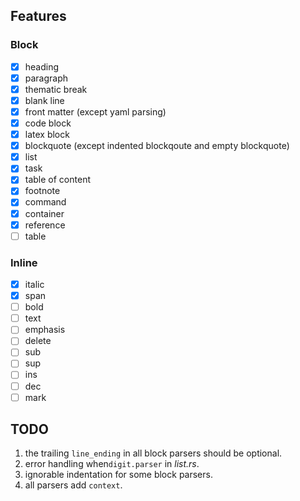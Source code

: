 ## Features

### Block

- [x] heading
- [x] paragraph
- [x] thematic break
- [x] blank line
- [x] front matter (except yaml parsing)
- [x] code block
- [x] latex block
- [x] blockquote (except indented blockqoute and empty blockquote)
- [x] list
- [x] task
- [x] table of content
- [x] footnote
- [x] command
- [x] container
- [x] reference
- [ ] table

### Inline

- [x] italic
- [x] span
- [ ] bold
- [ ] text
- [ ] emphasis
- [ ] delete
- [ ] sub
- [ ] sup
- [ ] ins
- [ ] dec
- [ ] mark

## TODO

1. the trailing `line_ending` in all block parsers should be optional.
2. error handling when`digit.parser` in _list.rs_.
3. ignorable indentation for some block parsers.
4. all parsers add `context`.
